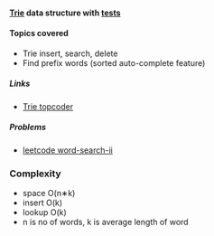 #### [Trie][4] data structure with [tests][1]


#### Topics covered
+ Trie insert, search, delete
+ Find prefix words (sorted auto-complete feature)

##### Links
+ [Trie topcoder][2]

##### Problems
+ [leetcode word-search-ii][3]

### Complexity
+ space O(n∗k)
+ insert O(k)
+ lookup O(k)
+ n is no of words, k is average length of word


[1]: https://github.com/jonycse/data-structures-algorithms-in-java/tree/master/src/test/java/dsalgo/tree/trie
[2]: https://www.topcoder.com/community/competitive-programming/tutorials/using-tries/
[3]: https://leetcode.com/problems/word-search-ii/
[4]: https://en.wikipedia.org/wiki/Trie
